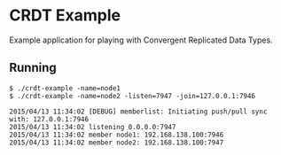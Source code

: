 # CRDT Example

Example application for playing with Convergent Replicated Data Types.

## Running

    $ ./crdt-example -name=node1
    $ ./crdt-example -name=node2 -listen=7947 -join=127.0.0.1:7946
    
    2015/04/13 11:34:02 [DEBUG] memberlist: Initiating push/pull sync with: 127.0.0.1:7946
    2015/04/13 11:34:02 listening 0.0.0.0:7947
    2015/04/13 11:34:02 member node1: 192.168.138.100:7946
    2015/04/13 11:34:02 member node2: 192.168.138.100:7947